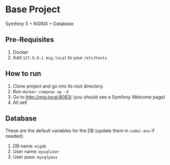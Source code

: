 # Base Project

Symfony 5 + NGINX + Database


## Pre-Requisites

1. Docker
1. Add `127.0.0.1 mig.local` to your `/etc/hosts`

## How to run

1. Clone project and go into its root directory.
1. Run `docker-compose up -d`
1. Go to http://mig.local:8083/ (you should see a Symfony Welcome page)
1. All set!

## Database

These are the default variables for the DB (update them in `code/.env` if needed)

1. DB name: `migdb`
1. User name: `mysqluser`
1. User pass: `mysqlpass`
